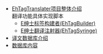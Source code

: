 ﻿* [EhTagTranslater项目整体介绍](使用文档)  
   翻译功能具体实现脚本  
   * [E绅士标签构建者(EhTagBuilder)](EhTagBuilder)
   * [E绅士翻译注射器(EhTagSyringe)](EhTagSyringe)
* [译文数据库介绍](Home)
* [数据库内容](rows) 